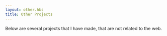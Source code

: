 ```yaml
---
layout: other.hbs
title: Other Projects
---
```

Below are several projects that I have made, that are not related to the web.
